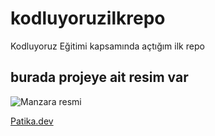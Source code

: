 # kodluyoruzilkrepo

Kodluyoruz Eğitimi kapsamında açtığım ilk repo

## burada projeye ait resim var

![Manzara resmi](https://upload.wikimedia.org/wikipedia/commons/a/a0/Hoca_ali_r%C4%B1za_manzara_1898.jpg)

[Patika.dev](http://patika.dev)
